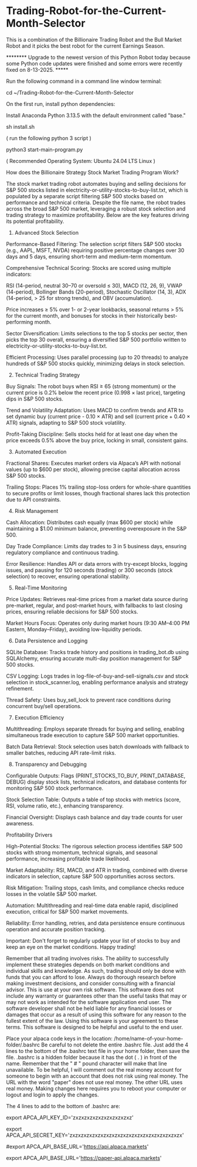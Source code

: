 # Trading-Robot-for-the-Current-Month-Selector
This is a combination of the Billionaire Trading Robot and the Bull Market Robot and it picks the best robot for the current Earnings Season. 

******** Upgrade to the newest version of this Python Robot today because some Python code updates were finished and some errors were recently fixed 
on 8-13-2025. *****

Run the following command in a command line window terminal:  

cd ~/Trading-Robot-for-the-Current-Month-Selector

On the first run, install python dependencies: 

Install Anaconda Python 3.13.5 
with the default 
environment called "base."

sh install.sh

( run the following python 3 script )

python3 start-main-program.py

( Recommended Operating System: 
Ubuntu 24.04 LTS Linux )

How does the Billionaire Strategy Stock Market Trading Program Work? 

The stock market trading robot automates buying and selling decisions for S&P 500 stocks listed in electricity-or-utility-stocks-to-buy-list.txt, which is populated by a separate script filtering S&P 500 stocks based on performance and technical criteria. Despite the file name, the robot trades across the broad S&P 500 market, leveraging a robust stock selection and trading strategy to maximize profitability. Below are the key features driving its potential profitability.

1. Advanced Stock Selection





Performance-Based Filtering: The selection script filters S&P 500 stocks (e.g., AAPL, MSFT, NVDA) requiring positive percentage changes over 30 days and 5 days, ensuring short-term and medium-term momentum.



Comprehensive Technical Scoring: Stocks are scored using multiple indicators:





RSI (14-period, neutral 30–70 or oversold ≤ 30), MACD (12, 26, 9), VWAP (14-period), Bollinger Bands (20-period), Stochastic Oscillator (14, 3), ADX (14-period, > 25 for strong trends), and OBV (accumulation).



Price increases ≥ 5% over 1- or 2-year lookbacks, seasonal returns > 5% for the current month, and bonuses for stocks in their historically best-performing month.



Sector Diversification: Limits selections to the top 5 stocks per sector, then picks the top 30 overall, ensuring a diversified S&P 500 portfolio written to electricity-or-utility-stocks-to-buy-list.txt.



Efficient Processing: Uses parallel processing (up to 20 threads) to analyze hundreds of S&P 500 stocks quickly, minimizing delays in stock selection.

2. Technical Trading Strategy





Buy Signals: The robot buys when RSI ≥ 65 (strong momentum) or the current price is 0.2% below the recent price (0.998 × last price), targeting dips in S&P 500 stocks.



Trend and Volatility Adaptation: Uses MACD to confirm trends and ATR to set dynamic buy (current price - 0.10 × ATR) and sell (current price + 0.40 × ATR) signals, adapting to S&P 500 stock volatility.



Profit-Taking Discipline: Sells stocks held for at least one day when the price exceeds 0.5% above the buy price, locking in small, consistent gains.

3. Automated Execution





Fractional Shares: Executes market orders via Alpaca’s API with notional values (up to $600 per stock), allowing precise capital allocation across S&P 500 stocks.



Trailing Stops: Places 1% trailing stop-loss orders for whole-share quantities to secure profits or limit losses, though fractional shares lack this protection due to API constraints.

4. Risk Management





Cash Allocation: Distributes cash equally (max $600 per stock) while maintaining a $1.00 minimum balance, preventing overexposure in the S&P 500.



Day Trade Compliance: Limits day trades to 3 in 5 business days, ensuring regulatory compliance and continuous trading.



Error Resilience: Handles API or data errors with try-except blocks, logging issues, and pausing for 120 seconds (trading) or 300 seconds (stock selection) to recover, ensuring operational stability.

5. Real-Time Monitoring





Price Updates: Retrieves real-time prices from a market data source during pre-market, regular, and post-market hours, with fallbacks to last closing prices, ensuring reliable decisions for S&P 500 stocks.



Market Hours Focus: Operates only during market hours (9:30 AM–4:00 PM Eastern, Monday–Friday), avoiding low-liquidity periods.

6. Data Persistence and Logging





SQLite Database: Tracks trade history and positions in trading_bot.db using SQLAlchemy, ensuring accurate multi-day position management for S&P 500 stocks.



CSV Logging: Logs trades in log-file-of-buy-and-sell-signals.csv and stock selection in stock_scanner.log, enabling performance analysis and strategy refinement.



Thread Safety: Uses buy_sell_lock to prevent race conditions during concurrent buy/sell operations.

7. Execution Efficiency





Multithreading: Employs separate threads for buying and selling, enabling simultaneous trade execution to capture S&P 500 market opportunities.



Batch Data Retrieval: Stock selection uses batch downloads with fallback to smaller batches, reducing API rate-limit risks.

8. Transparency and Debugging





Configurable Outputs: Flags (PRINT_STOCKS_TO_BUY, PRINT_DATABASE, DEBUG) display stock lists, technical indicators, and database contents for monitoring S&P 500 stock performance.



Stock Selection Table: Outputs a table of top stocks with metrics (score, RSI, volume ratio, etc.), enhancing transparency.



Financial Oversight: Displays cash balance and day trade counts for user awareness.

Profitability Drivers





High-Potential Stocks: The rigorous selection process identifies S&P 500 stocks with strong momentum, technical signals, and seasonal performance, increasing profitable trade likelihood.



Market Adaptability: RSI, MACD, and ATR in trading, combined with diverse indicators in selection, capture S&P 500 opportunities across sectors.



Risk Mitigation: Trailing stops, cash limits, and compliance checks reduce losses in the volatile S&P 500 market.



Automation: Multithreading and real-time data enable rapid, disciplined execution, critical for S&P 500 market movements.



Reliability: Error handling, retries, and data persistence ensure continuous operation and accurate position tracking.

Important: Don't forget to regularly update your list of stocks to buy and keep an eye on the market conditions. Happy trading!

Remember that all trading involves risks. The ability to successfully implement these strategies depends on both market conditions and individual skills and knowledge. As such, trading should only be done with funds that you can afford to lose. Always do thorough research before making investment decisions, and consider consulting with a financial advisor. This is use at your own risk software. This software does not include any warranty or guarantees other than the useful tasks that may or may not work as intended for the software application end user. The software developer shall not be held liable for any financial losses or damages that occur as a result of using this software for any reason to the fullest extent of the law. Using this software is your agreement to these terms. This software is designed to be helpful and useful to the end user.

Place your alpaca code keys in the location: /home/name-of-your-home-folder/.bashrc Be careful to not delete the entire .bashrc file. Just add the 4 lines to the bottom of the .bashrc text file in your home folder, then save the file. .bashrc is a hidden folder because it has the dot ( . ) in front of the name. Remember that the " # " pound character will make that line unavailable. To be helpful, I will comment out the real money account for someone to begin with an account that does not risk using real money. The URL with the word "paper" does not use real money. The other URL uses real money. Making changes here requires you to reboot your computer or logout and login to apply the changes.

The 4 lines to add to the bottom of .bashrc are:

export APCA_API_KEY_ID='zxzxzxzxzxzxzxzxzxzxz'

export APCA_API_SECRET_KEY='zxzxzxzxzxzxzxzxzxzxzxzxzxzxzxzxzxzxzxzx'

#export APCA_API_BASE_URL='https://api.alpaca.markets'

export APCA_API_BASE_URL='https://paper-api.alpaca.markets'

